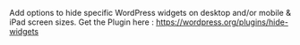 Add options to hide specific WordPress widgets on desktop and/or mobile & iPad screen sizes. Get the Plugin here : https://wordpress.org/plugins/hide-widgets